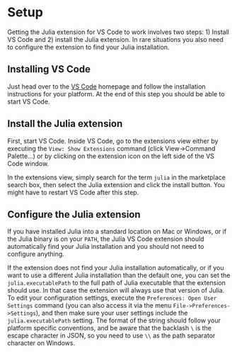 # Setup

Getting the Julia extension for VS Code to work involves two steps: 1) Install VS Code and 2) install the Julia extension. In rare situations you also need to configure the extension to find your Julia installation.

## Installing VS Code

Just head over to the [VS Code](https://code.visualstudio.com/) homepage and follow the installation instructions for your platform. At the end of this step you should be able to start VS Code.

## Install the Julia extension

First, start VS Code. Inside VS Code, go to the extensions view either by executing the `View: Show Extensions` command (click View->Command Palette...) or by clicking on the extension icon on the left side of the VS Code window.

In the extensions view, simply search for the term `julia` in the marketplace search box, then select the Julia extension and click the install button. You might have to restart VS Code after this step.

## Configure the Julia extension

If you have installed Julia into a standard location on Mac or Windows, or if the Julia binary is on your `PATH`, the Julia VS Code extension should automatically find your Julia installation and you should not need to configure anything.

If the extension does not find your Julia installation automatically, or if you want to use a different Julia installation than the default one, you can set the `julia.executablePath` to the full path of Julia executable that the extension should use. In that case the extension will always use that version of Julia. To edit your configuration settings, execute the `Preferences: Open User Settings` command (you can also access it via the menu `File->Preferences->Settings`), and then make sure your user settings include the `julia.executablePath` setting. The format of the string should follow your platform specific conventions, and be aware that the backlash `\` is the escape character in JSON, so you need to use `\\` as the path separator character on Windows.
